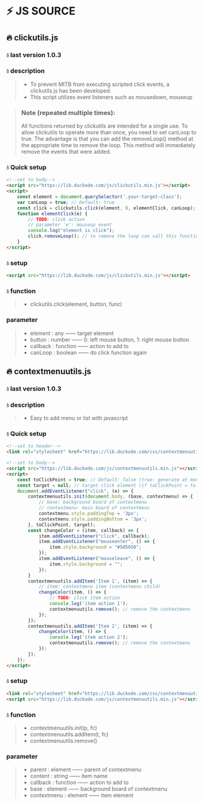 # ⚡ JS SOURCE

## 🔥 clickutils.js
### 💧 last version 1.0.3
### 💧 description
> * To prevent MITB from executing scripted click events, a clickutils.js has been developed. 
> * This script utilizes event listeners such as mousedown, mouseup

> ### Note (repeated multiple times):
> All functions returned by clickutils are intended for a single use. To allow clickutils to operate more than once, you need to set canLoop to true. The advantage is that you can add the removeLoop() method at the appropriate time to remove the loop. This method will immediately remove the events that were added.

### 💧 Quick setup
```html
<!--set to body-->
<script src="https://lib.duckode.com/js/clickutils.min.js"></script>
<script>
    const element = document.querySelector('.your-target-class');
    var canLoop = true; // Default: true
    const click = clickutils.click(element, 0, elementClick, canLoop);
    function elementClick(e) {
        // TODO: click action
        // parameter 'e': mouseup event
        console.log("element is click");
        click.removeLoop(); // to remove the loop can call this function
    }
</script>
```

### 💧 setup
```html
<script src="https://lib.duckode.com/js/clickutils.min.js"></script>
```

### 💧 function
> * clickutils.click(element, button, func)

### parameter
> * element : any —— target element
> * button : number —— 0: left mouse button, 1: right mouse button
> * callback : function —— action to add to
> * canLoop : boolean —— do click function again

## 🔥 contextmenuutils.js
### 💧 last version 1.0.3
### 💧 description
> * Easy to add menu or list with javascript

### 💧 Quick setup
```html
<!--set to header-->
<link rel="stylesheet" href="https://lib.duckode.com/css/contextmenuutils.css">

<!--set to body-->
<script src="https://lib.duckode.com/js/contextmenuutils.min.js"></script>
<script>
    const toClickPoint = true; // Default: false (true: generate at mouse point)
    const target = null; // target click element (if toClickPoint = false && target != null, generate below target)
    document.addEventListener("click", (e) => {
        contextmenuutils.init(document.body, (base, contextmenu) => {
            // base: background board of contextmenu
            // contextmenu: main board of contextmenu
            contextmenu.style.paddingTop = '3px';
            contextmenu.style.paddingBottom = '3px';
        }, toClickPoint, target);
        const changeColor = (item, callback) => {
            item.addEventListener("click", callback);
            item.addEventListener("mouseenter", () => {
                item.style.background = "#505050";
            });
            item.addEventListener("mouseleave", () => {
                item.style.background = "";
            });
        }
        contextmenuutils.addItem('Item 1', (item) => {
            // item: contextmenu item (contextmenu child)
            changeColor(item, () => {
                // TODO: click item action
                console.log('item action 1');
                contextmenuutils.remove(); // remove the contextmenu
            });
        });
        contextmenuutils.addItem('Item 2', (item) => {
            changeColor(item, () => {
                console.log('item action 2');
                contextmenuutils.remove(); // remove the contextmenu
            });
        });
    });
</script>
```

### 💧 setup
```html
<link rel="stylesheet" href="https://lib.duckode.com/css/contextmenuutils.css">
<script src="https://lib.duckode.com/js/contextmenuutils.min.js"></script>
```

### 💧 function
> * contextmenuutils.init(p, fc)
> * contextmenuutils.addItem(t, fc)
> * contextmenuutils.remove()

### parameter
> * parent : element —— parent of contextmenu
> * content : string —— item name
> * callback : function —— action to add to
> * base : element —— background board of contextmenu
> * contextmenu : element —— item element
